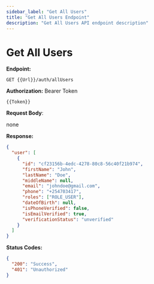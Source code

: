 ```yaml
---
sidebar_label: "Get All Users"
title: "Get All Users Endpoint"
description: "Get All Users API endpoint description"
---
```


# Get All Users

**Endpoint:**

```
GET {{Url}}/auth/allUsers
```

**Authorization:** Bearer Token

```
{{Token}}
```

**Request Body**:

none

**Response:**

```json
{
  "user": [
    {
      "id": "cf23156b-4edc-4278-80c8-56c40f21b974",
      "firstName": "John",
      "lastName": "Doe",
      "middleName": null,
      "email": "johndoe@gmail.com",
      "phone": "+254703417",
      "roles": ["ROLE_USER"],
      "dateOfBirth": null,
      "isPhoneVerified": false,
      "isEmailVerified": true,
      "verificationStatus": "unverified"
    }
  ]
}
```

**Status Codes:**

```json
{
  "200": "Success",
  "401": "Unauthorized"
}
```
